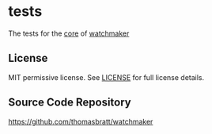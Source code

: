# tests

The tests for the [core](../core) of [watchmaker](../README.md)

## License

MIT permissive license. See [LICENSE](LICENSE) for full license details.

## Source Code Repository

<https://github.com/thomasbratt/watchmaker>
